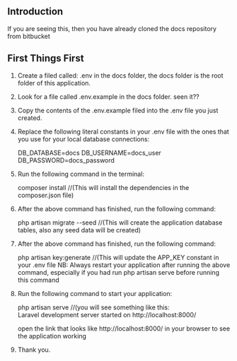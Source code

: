 ## Introduction

If you are seeing this, then you have already cloned the docs repository from
bitbucket

## First Things First

1. Create a filed called: .env in the docs folder, the docs folder is 
the root folder of this application.

2. Look for a file called .env.example in the docs folder. seen it??

3. Copy the contents of the .env.example filed into the .env file you just created.

4. Replace the following literal constants in your .env file with the ones that
   you use for your local database connections:
   
   DB_DATABASE=docs
   DB_USERNAME=docs_user
   DB_PASSWORD=docs_password
 
5. Run the following command in the terminal:
   
   composer install  //(This will install the dependencies in the composer.json file)
      
6. After the above command has finished, run the following command:
      
   php artisan migrate --seed //(This will create the application database tables, also any seed data
    will be created)
         
7. After the above command has finished, run the following command:
         
   php artisan key:generate //(This will update the APP_KEY constant in your .env file
   NB: Always restart your application after running the above command, especially if
   you had run php artisan serve before running this command
            
8. Run the following command to start your application:
    
   php artisan serve //(you will see something like this:  
   Laravel development server started on http://localhost:8000/
   
   open the link that looks like http://localhost:8000/ in your browser to see the
   application working

9. Thank you.
   

            
            
   
